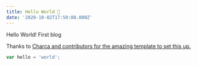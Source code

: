 ```yaml
---
title: Hello World 👋
date: '2020-10-02T17:50:00.000Z'
---
```


Hello World! First blog

<!-- more -->

Thanks to [Charca and contributors for the amazing template to set this up.](https://github.com/Charca/sapper-blog-template)

```js
var hello = 'world';
```

